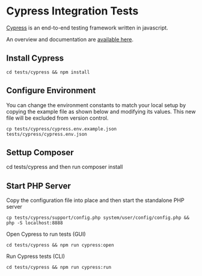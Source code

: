 # Cypress Integration Tests

[Cypress](https://www.cypress.io/) is an end-to-end testing framework written in javascript.

An overview and documentation are [available here](https://docs.cypress.io/guides/overview/why-cypress.html#In-a-nutshell).

## Install Cypress

`cd tests/cypress && npm install`

## Configure Environment

You can change the environment constants to match your local setup by copying the example file as shown below and modifying its values.  This new file will be excluded from version control.

`cp tests/cypress/cypress.env.example.json tests/cypress/cypress.env.json`

## Settup Composer
cd tests/cypress  and then run composer install

## Start PHP Server

Copy the configuration file into place and then start the standalone PHP server

`cp tests/cypress/support/config.php system/user/config/config.php && php -S localhost:8888`

Open Cypress to run tests (GUI)

`cd tests/cypress && npm run cypress:open`

Run Cypress tests (CLI)

`cd tests/cypress && npm run cypress:run`